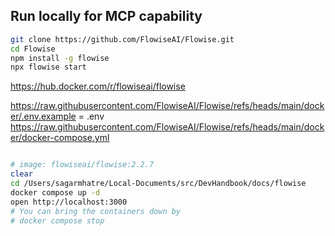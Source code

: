 ## Run locally for MCP capability

```sh
git clone https://github.com/FlowiseAI/Flowise.git
cd Flowise 
npm install -g flowise
npx flowise start

```


https://hub.docker.com/r/flowiseai/flowise


https://raw.githubusercontent.com/FlowiseAI/Flowise/refs/heads/main/docker/.env.example = .env
https://raw.githubusercontent.com/FlowiseAI/Flowise/refs/heads/main/docker/docker-compose.yml


```sh

# image: flowiseai/flowise:2.2.7
clear
cd /Users/sagarmhatre/Local-Documents/src/DevHandbook/docs/flowise
docker compose up -d
open http://localhost:3000
# You can bring the containers down by 
# docker compose stop

```


